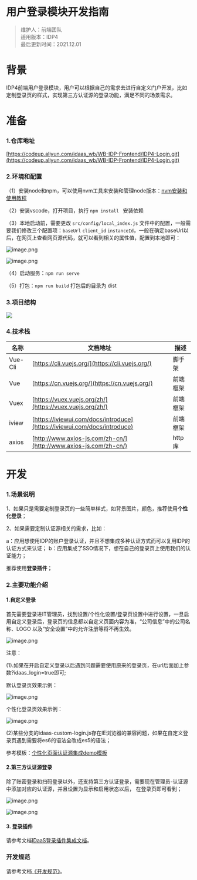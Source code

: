 # 用户登录模块开发指南

> 维护人：前端团队   
> 适用版本：IDP4   
> 最后更新时间：2021.12.01

# 背景

IDP4前端用户登录模块，用户可以根据自己的需求去进行自定义门户开发，比如定制登录页的样式，实现第三方认证源的登录功能，满足不同的场景需求。

# 准备


### 1.仓库地址
[https://codeup.aliyun.com/idaas_wb/WB-IDP-Frontend/IDP4-Login.git](https://codeup.aliyun.com/idaas_wb/WB-IDP-Frontend/IDP4-Login.git)
​

### 2.环境和配置
（1）安装node和npm，可以使用nvm工具来安装和管理node版本：[nvm安装和使用教程](https://blog.csdn.net/qq_41866776/article/details/102664679)

（2）安装vscode，打开项目，执行 `npm install ` 安装依赖

（3）本地启动前，需要更改 `src/config/local_index.js` 文件中的配置，一般需要我们修改三个配置项：`baseUrl`  `client_id`  `instanceId`，一般在确定baseUrl以后，在网页上查看网页源代码，就可以看到相关的属性值，配置到本地即可：

![image.png](resources/user-login-1.png)


![image.png](resources/user-login-2.png)

（4）启动服务：`npm run serve`

（5）打包：`npm run build`   打包后的目录为 dist


### 3.项目结构

![](resources/user-login-3.jpg)

### 4.技术栈
| **名称** | **文档地址** | **描述** |
| --- | --- | --- |
| Vue-Cli | [https://cli.vuejs.org/](https://cli.vuejs.org/) | 脚手架 |
| Vue | [https://cn.vuejs.org/](https://cn.vuejs.org/) | 前端框架 |
| Vuex | [https://vuex.vuejs.org/zh/](https://vuex.vuejs.org/zh/) | 前端框架 |
| iview | [https://iviewui.com/docs/introduce](https://iviewui.com/docs/introduce) | 前端框架 |
| axios | [http://www.axios-js.com/zh-cn/](http://www.axios-js.com/zh-cn/) | http库 |

### 
# 开发
### 1.场景说明
1、如果只是需要定制登录页的一些简单样式，如背景图片，颜色，推荐使用**个性化登录**；

2、如果需要定制认证源相关的需求，比如： 

a：应用想使用IDP的账户登录认证，并且不想集成多种认证方式而可以复用IDP的认证方式来认证；
b：应用集成了SSO情况下，想在自己的登录页上使用我们的认证能力；

推荐使用**登录插件**；
​

### 
### 2.主要功能介绍
#### 1.自定义登录
首先需要登录进IT管理员，找到设置/个性化设置/登录页设置中进行设置，一旦启用自定义登录后，登录页的信息都以自定义页面内容为准，“公司信息”中的公司名称、LOGO 以及“安全设置”中的允许注册等将不再生效。

![image.png](resources/user-login-4.png)

注意：

(1).如果在开启自定义登录以后遇到问题需要使用原来的登录页，在url后面加上参数?idaas_login=true即可;
​

默认登录页效果示例：

![image.png](resources/user-login-6.png)

个性化登录页效果示例：

![image.png](resources/user-login-5.png)


(2)某些分支的idaas-custom-login.js存在IE浏览器的兼容问题，如果在自定义登录页遇到需要将es6的语法全改成es5的语法；
​

参考模板：[个性化页面认证源集成demo模板](docs/个性化页面认证源集成demo模板.md)
​

#### 2.第三方认证源登录

除了账密登录和扫码登录以外，还支持第三方认证登录，需要现在管理员-认证源中添加对应的认证源，并且设置为显示和启用状态以后，
在登录页即可看到；

![image.png](resources/user-login-7.png)


![image.png](resources/user-login-8.png)

#### 3. 登录插件

请参考文档[IDaaS登录插件集成文档](docs/IDaaS登录插件集成文档.md)。
​


### 开发规范

请参考文档[《开发规范》](resources/阿里巴巴IDaaS前端开发规范.pdf)。

